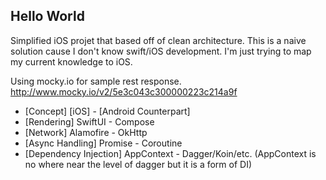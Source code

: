 ## Hello World
Simplified iOS projet that based off of clean architecture. This is a naive solution cause I don't know swift/iOS development. I'm just trying to map my current knowledge to iOS.

Using mocky.io for sample rest response. http://www.mocky.io/v2/5e3c043c300000223c214a9f

- [Concept] [iOS] - [Android Counterpart]
- [Rendering] SwiftUI - Compose
- [Network] Alamofire - OkHttp
- [Async Handling] Promise - Coroutine
- [Dependency Injection] AppContext - Dagger/Koin/etc. (AppContext is no where near the level of dagger but it is a form of DI)
